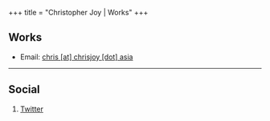 +++
title = "Christopher Joy | Works"
+++
## Works


* Email: [chris [at] chrisjoy [dot] asia](#)
<!-- * Phone: [+91-123123](tel:+91-123123) -->

---
<!-- 
## Mailing Address

> 221B, Baker Street
>
> London
>
> United Kingdom

--- -->

## Social

1. [Twitter](http://twitter.com/EdTeach__)
<!-- 2. [Google+](#) -->

